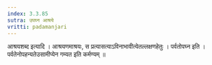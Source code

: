 ```yaml
---
index: 3.3.85
sutra: उपघ्न आश्रये
vritti: padamanjari
---
```


 आश्रयशब्द इत्यादि । आश्रयणमाश्रयः, स प्रत्यासत्याऽविनाभावीत्येतल्लक्षणहेतुः । पर्वतोपघ्न इति । पर्वतेनोपहन्यतेउसामीप्येन गम्यत इति कर्मण्यम् ॥